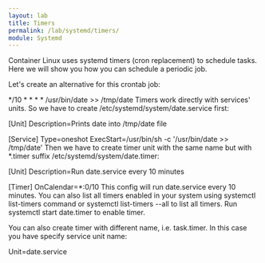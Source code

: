 ```yaml
---
layout: lab
title: Timers
permalink: /lab/systemd/timers/
module: Systemd
---
```


Container Linux uses systemd timers (cron replacement) to schedule tasks. Here we will show you how you can schedule a periodic job.

Let's create an alternative for this crontab job:

*/10 * * * * /usr/bin/date >> /tmp/date
Timers work directly with services' units. So we have to create /etc/systemd/system/date.service first:

[Unit]
Description=Prints date into /tmp/date file

[Service]
Type=oneshot
ExecStart=/usr/bin/sh -c '/usr/bin/date >> /tmp/date'
Then we have to create timer unit with the same name but with *.timer suffix /etc/systemd/system/date.timer:

[Unit]
Description=Run date.service every 10 minutes

[Timer]
OnCalendar=*:0/10
This config will run date.service every 10 minutes. You can also list all timers enabled in your system using systemctl list-timers command or systemctl list-timers --all to list all timers. Run systemctl start date.timer to enable timer.

You can also create timer with different name, i.e. task.timer. In this case you have specify service unit name:

Unit=date.service




